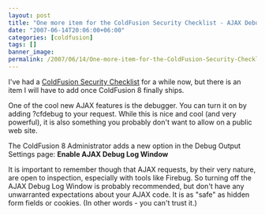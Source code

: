 ```yaml
---
layout: post
title: "One more item for the ColdFusion Security Checklist - AJAX Debugging"
date: "2007-06-14T20:06:00+06:00"
categories: [coldfusion]
tags: []
banner_image: 
permalink: /2007/06/14/One-more-item-for-the-ColdFusion-Security-Checklist-AJAX-Debugging
---
```


I've had a <a href="http://www.raymondcamden.com/coldfusionsecuritychecklist.cfm">ColdFusion Security Checklist</a> for a while now, but there is an item I will have to add once ColdFusion 8 finally ships.
<!--more-->
One of the cool new AJAX features is the debugger. You can turn it on by adding ?cfdebug to your request. While this is nice and cool (and very powerful), it is also something you probably don't want to allow on a public web site. 

The ColdFusion 8 Administrator adds a new option in the Debug Output Settings page: <b>Enable AJAX Debug Log Window</b>

It is important to remember though that AJAX requests, by their very nature, are open to inspection, especially with tools like Firebug. So turning off the AJAX Debug Log Window is probably recommended, but don't have any unwarranted expectations about your AJAX code. It is as "safe" as hidden form fields or cookies. (In other words - you can't trust it.)